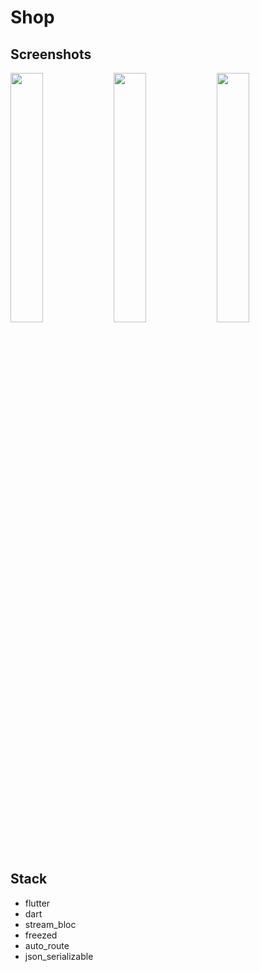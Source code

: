 # Shop

## Screenshots

<p align="left" width="100%">
    <img src="https://user-images.githubusercontent.com/80569772/208469437-292222dd-0ea3-4706-89bf-d0989b28a063.png" width="32%"/>
    <img src="https://user-images.githubusercontent.com/80569772/208469492-57b27a8b-28b5-425d-a01c-329240e8c5df.png" width="32%"/>
    <img src="https://user-images.githubusercontent.com/80569772/208469513-bafd991a-6155-414a-b6e9-9d1cf4bff890.png" width="32%"/>
</p>

## Stack

- flutter
- dart
- stream_bloc
- freezed
- auto_route
- json_serializable
